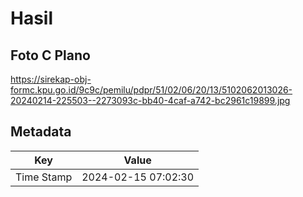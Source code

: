 # Hasil

## Foto C Plano

https://sirekap-obj-formc.kpu.go.id/9c9c/pemilu/pdpr/51/02/06/20/13/5102062013026-20240214-225503--2273093c-bb40-4caf-a742-bc2961c19899.jpg


## Metadata

| Key        | Value               |
| ---------- | ------------------- |
| Time Stamp | 2024-02-15 07:02:30 |



